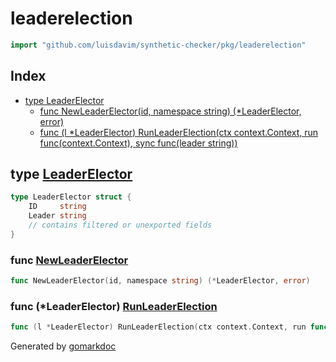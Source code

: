 <!-- Code generated by gomarkdoc. DO NOT EDIT -->

# leaderelection

```go
import "github.com/luisdavim/synthetic-checker/pkg/leaderelection"
```

## Index

- [type LeaderElector](<#type-leaderelector>)
  - [func NewLeaderElector(id, namespace string) (*LeaderElector, error)](<#func-newleaderelector>)
  - [func (l *LeaderElector) RunLeaderElection(ctx context.Context, run func(context.Context), sync func(leader string))](<#func-leaderelector-runleaderelection>)


## type [LeaderElector](<https://github.com/luisdavim/synthetic-checker/blob/main/pkg/leaderelection/leader_election.go#L68-L73>)

```go
type LeaderElector struct {
    ID     string
    Leader string
    // contains filtered or unexported fields
}
```

### func [NewLeaderElector](<https://github.com/luisdavim/synthetic-checker/blob/main/pkg/leaderelection/leader_election.go#L75>)

```go
func NewLeaderElector(id, namespace string) (*LeaderElector, error)
```

### func \(\*LeaderElector\) [RunLeaderElection](<https://github.com/luisdavim/synthetic-checker/blob/main/pkg/leaderelection/leader_election.go#L107>)

```go
func (l *LeaderElector) RunLeaderElection(ctx context.Context, run func(context.Context), sync func(leader string))
```



Generated by [gomarkdoc](<https://github.com/princjef/gomarkdoc>)
